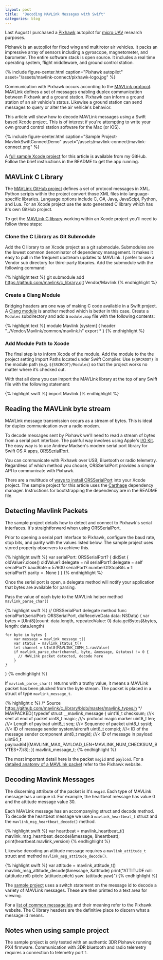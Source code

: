 ```yaml
---
layout: post
title:  "Decoding MAVLink Messages with Swift"
categories: blog
---
```


Last August I purchased a [Pixhawk][pixhawk-hardware] autopilot for [micro UAV][micro-uav] research purposes.

Pixhawk is an autopilot for fixed wing and multirotor air vehicles. It packs an impressive array of sensors including a gyroscope, magnetometer, and barometer.  The entire software stack is open source. It includes a real time operating system, flight middleware, and ground control station.

{% include figure-center.html caption="Pixhawk autopilot" asset="/assets/mavlink-connect/pixhawk-logo.jpg" %}


Communication with Pixhawk occurs according to the [MAVLink protocol][mavlink]. MAVLink defines a set of messages enabling duplex communication between Pixhawk and a ground station. Pixhawk can inform a ground station of an air vehicle's status. Likewise a ground station can send messages to query or alter the air vehicle's behavior.


This article will show how to decode MAVLink messages using a Swift based Xcode project. This is of interest if you're attempting to write your own ground control station software for the Mac (or iOS).

{% include figure-center.html caption="Sample Project- MavlinkSwiftConnectDemo" asset="/assets/mavlink-connect/mavlink-connect.png" %}


A [full sample Xcode project][github-sample] for this article is available from my GitHub. Follow the brief instructions in the README to get the app running.

## MAVLink C Library

The [MAVLink GitHub project][github-mavlink] defines a set of protocol messages in XML. Python scripts within the project convert those XML files into language-specific libraries. Language options include C, C#, Java, JavaScipt, Python, and Lua. For an Xcode project use the auto generated C library which has it's own GitHub project.

To get the [MAVLink C library][github-mavlink-c] working within an Xcode project you'll need to follow three steps:

### Clone the C Library as Git Submodule

Add the C library to an Xcode project as a git submodule.  Submodules are the lowest common denominator of dependency management.  It makes it easy to pull in the frequent upstream updates to MAVLink. I prefer to use a Vendor sub directory for third-party libraries. Add the submodule with the following command:

{% highlight text %}
git submodule add https://github.com/mavlink/c_library.git Vendor/Mavlink
{% endhighlight %}

### Create a Clang Module

Bridging headers are one way of making C code available in a Swift project. A [Clang module][clang-module] is another method which is better in this case. Create a `Modules` subdirectory and add a `module.map` file with the following contents:

{% highlight text %}
module Mavlink [system] {
    header "../Vendor/Mavlink/common/mavlink.h"
    export *
}
{% endhighlight %}

### Add Module Path to Xcode

The final step is to inform Xcode of the module. Add the module to the the project setting Import Paths located under Swift Compiler. Use `${SRCROOT}` in the module path (e.g. `${SRCROOT}/Modules`) so that the project works no matter where it’s checked out.

With that all done you can import the MAVLink library at the top of any Swift file with the following statement:

{% highlight swift %}
import Mavlink
{% endhighlight %}

## Reading the MAVLink byte stream

MAVLink message transmission occurs as a stream of bytes. This is ideal for duplex communication over a radio modem.

To decode messages sent by Pixhawk we'll need to read a stream of bytes from a serial port interface. The painful way involves using Apple's [I/O Kit][apple-iokit]. The easy way is to use Andrew Madsen's modern serial port library for Swift OS X apps, [ORSSerialPort][github-orsserialport].

You can communicate with Pixhawk over USB, Bluetooth or radio telemetry. Regardless of which method you choose, ORSSerialPort provides a simple API to communicate with Pixhawk.

There are a multitude of [ways to install ORSSerialPort][github-orsserialport-install] into your Xcode project. The sample project for this article uses the [Carthage][github-carthage] dependency manager. Instructions for bootstrapping the dependency are in the README file.

## Detecting Mavlink Packets

The sample project details how to detect and connect to Pixhawk's serial interfaces. It's straightforward when using ORSSerialPort.

Prior to opening a serial port interface to Pixhawk, configure the baud rate, stop bits, and parity with the values listed below. The sample project uses stored property observers to achieve this.

{% highlight swift %}
var serialPort: ORSSerialPort? {
    didSet {
        oldValue?.close()
        oldValue?.delegate = nil
        serialPort?.delegate = self
        serialPort?.baudRate = 57600
        serialPort?.numberOfStopBits = 1
        serialPort?.parity = .None
    }
}
{% endhighlight %}

Once the serial port is open, a delegate method will notify your application that bytes are available for parsing.

Pass the value of each byte to the MAVLink helper method `mavlink_parse_char()`

{% highlight swift %}
// ORSSerialPort delegate method
func serialPort(serialPort: ORSSerialPort, didReceiveData data: NSData) {
    var bytes = [UInt8](count: data.length, repeatedValue: 0)
    data.getBytes(&bytes, length: data.length)

    for byte in bytes {
        var message = mavlink_message_t()
        var status = mavlink_status_t()
        let channel = UInt8(MAVLINK_COMM_1.rawValue)
        if mavlink_parse_char(channel, byte, &message, &status) != 0 {
          // MAVLink packet detected, decode here
        }
    }
}
{% endhighlight %}

If `mavlink_parse_char()` returns with a truthy value, it means a MAVLink packet has been plucked from the byte stream. The packet is placed in a struct of type `mavlink_message_t`.

{% highlight c %}
/* Source https://github.com/mavlink/c_library/blob/master/mavlink_types.h */
MAVPACKED(
typedef struct __mavlink_message {
    uint16_t checksum; ///< sent at end of packet
    uint8_t magic;   ///< protocol magic marker
    uint8_t len;     ///< Length of payload
    uint8_t seq;     ///< Sequence of packet
    uint8_t sysid;   ///< ID of message sender system/aircraft
    uint8_t compid;  ///< ID of the message sender component
    uint8_t msgid;   ///< ID of message in payload
    uint64_t payload64[(MAVLINK_MAX_PAYLOAD_LEN+MAVLINK_NUM_CHECKSUM_BYTES+7)/8];
}) mavlink_message_t;
{% endhighlight %}

The most important detail here is the packet `msgid` and `payload`. For a [detailed anatomy of a MAVLink packet][mavlink-packet] refer to the Pixhawk website.

## Decoding Mavlink Messages

The discerning attribute of the packet is it's `msgid`. Each type of MAVLink message has a unique id. For example, the heartbeat message has value 0 and the attitude message value 30.

Each MAVLink message has an accompanying struct and decode method. To decode the heartbeat message we use a `mavlink_heartbeat_t` struct and the `mavlink_msg_heartbeat_decode()` method.

{% highlight swift %}
var heartbeat = mavlink_heartbeat_t()
mavlink_msg_heartbeat_decode(&message, &heartbeat);
print(heartbeat.mavlink_version)
{% endhighlight %}

Likewise decoding an attitude message requires a `mavlink_attitude_t` struct and method `mavlink_msg_attitude_decode()`.

{% highlight swift %}
var attitude = mavlink_attitude_t()
mavlink_msg_attitude_decode(&message, &attitude)
print("ATTITUDE roll: \(attitude.roll) pitch: \(attitude.pitch) yaw: \(attitude.yaw)")
{% endhighlight %}

The [sample project][github-sample] uses a switch statement on the message id to decode a variety of MAVLink messages. These are then printed to a text area for viewing.

For a [list of common message ids][mavlink-messages] and their meaning refer to the Pixhawk website. The C library headers are the definitive place to discern what a message id means.

## Notes when using sample project

The sample project is only tested with an authentic 3DR Pixhawk running PX4 firmware. Communication with 3DR bluetooth and radio telemetry requires a connection to telemetry port 1.

[pixhawk-hardware]: https://pixhawk.org/modules/pixhawk
[micro-uav]: https://en.wikipedia.org/wiki/Miniature_UAV
[mavlink]: http://qgroundcontrol.org/mavlink/start
[github-sample]: https://github.com/kouky/MavlinkSwiftConnectDemo
[github-mavlink]: https://github.com/mavlink/mavlink
[github-mavlink-c]: https://github.com/mavlink/c_library
[github-orsserialport]: https://github.com/armadsen/ORSSerialPort
[github-orsserialport-install]:https://github.com/armadsen/ORSSerialPort/wiki/Installing-ORSSerialPort
[github-carthage]: https://github.com/Carthage/Carthage
[clang-module]: http://clang.llvm.org/docs/Modules.html
[mavlink-packet]: http://qgroundcontrol.org/mavlink/start#packet_anatomy
[mavlink-messages]: https://pixhawk.ethz.ch/mavlink/#HEARTBEAT
[apple-iokit]: https://developer.apple.com/library/mac/documentation/DeviceDrivers/Conceptual/IOKitFundamentals/Introduction/Introduction.html

